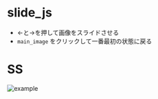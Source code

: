 # slide_js
- ←と→を押して画像をスライドさせる
- ` main_image ` をクリックして一番最初の状態に戻る 

# SS
![example](https://user-images.githubusercontent.com/33773867/34525780-6c715f28-f0e3-11e7-8c05-76f037a084f8.png)
